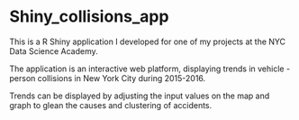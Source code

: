 # Shiny_collisions_app


This is a R Shiny application I developed for one of my projects at the NYC Data Science Academy. 

The application is an interactive web platform, displaying trends in vehicle - person collisions in New York City during 2015-2016. 

Trends can be displayed by adjusting the input values on the map and graph to glean the causes and clustering of accidents. 


